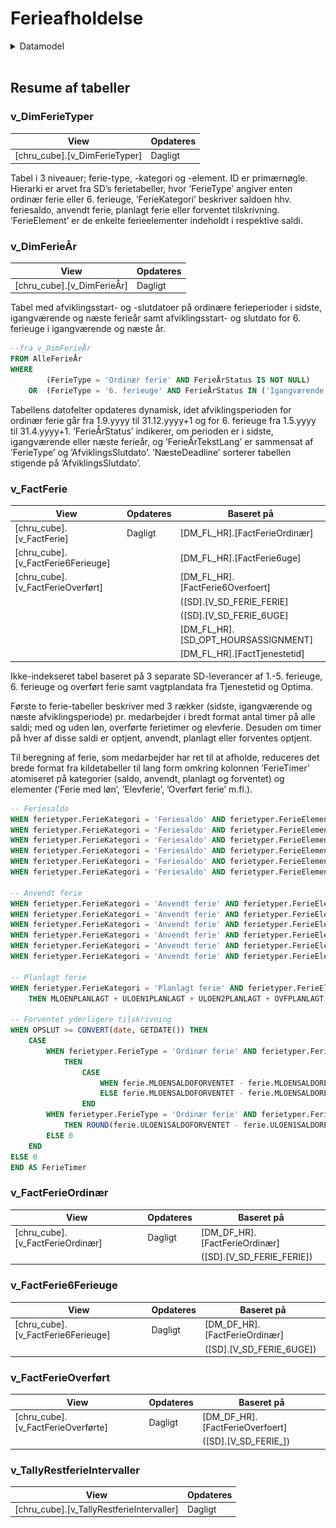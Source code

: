 # Ferieafholdelse

<!-- ERD, datamodel -->
<details><summary markdown="span">Datamodel</summary>
   <center>
      **Udskiftes med ERD fra SSMS eller TE3**
      <img src="Images/erd/erd_pbi_ferieafholdelse.png" height="95%" width="95%" class="center"/>
   </center>
</details>  
<br>


## Resume af tabeller

### v_DimFerieTyper

| **View** | **Opdateres** |
| - | - |
| [chru_cube].[v_DimFerieTyper] | Dagligt |

Tabel i 3 niveauer; ferie-type, -kategori og -element. ID er primærnøgle. Hierarki er arvet fra SD’s ferietabeller, hvor ’FerieType’ angiver enten ordinær ferie eller 6. ferieuge, ’FerieKategori’ beskriver saldoen hhv. feriesaldo, anvendt ferie, planlagt ferie eller forventet tilskrivning. ’FerieElement’ er de enkelte ferieelementer indeholdt i respektive saldi.



### v_DimFerieÅr

| **View** | **Opdateres** |
| - | - |
| [chru_cube].[v_DimFerieÅr] | Dagligt |

Tabel med afviklingsstart- og -slutdatoer på ordinære ferieperioder i sidste, igangværende og næste ferieår samt afviklingsstart- og slutdato for 6. ferieuge i igangværende og næste år. 
```SQL
--fra v_DimFerieÅr
FROM AlleFerieÅr
WHERE 
		(FerieType = 'Ordinær ferie' AND FerieÅrStatus IS NOT NULL)
	OR	(FerieType = '6. ferieuge' AND FerieÅrStatus IN ('Igangværende ferieår', 'Næste ferieår'))
```
Tabellens datofelter opdateres dynamisk, idet afviklingsperioden for ordinær ferie går fra 1.9.yyyy til 31.12.yyyy+1 og for 6. ferieuge fra 1.5.yyyy til 31.4.yyyy+1. 
’FerieÅrStatus’ indikerer, om perioden er i sidste, igangværende eller næste ferieår, og ’FerieÅrTekstLang’ er sammensat af ’FerieType’ og ’AfviklingsSlutdato’. ’NæsteDeadline’ sorterer tabellen stigende på ’AfviklingsSlutdato’.



### v_FactFerie

| **View** | **Opdateres** | **Baseret på** |
| - | - | - |
| [chru_cube].[v_FactFerie] | Dagligt | [DM_FL_HR].[FactFerieOrdinær] |
| [chru_cube].[v_FactFerie6Ferieuge] |  | [DM_FL_HR].[FactFerie6uge] |
| [chru_cube].[v_FactFerieOverført] |  | [DM_FL_HR].[FactFerie6Overfoert] |
|  |  | ([SD].[V_SD_FERIE_FERIE] |
|  |  | ([SD].[V_SD_FERIE_6UGE] |
|  |  | [DM_FL_HR].[SD_OPT_HOURSASSIGNMENT] |
|  |  | [DM_FL_HR].[FactTjenestetid] |

Ikke-indekseret tabel baseret på 3 separate SD-leverancer af 1.-5. ferieuge, 6. ferieuge og overført ferie samt vagtplandata fra Tjenestetid og Optima. 

Første to ferie-tabeller beskriver med 3 rækker (sidste, igangværende og næste afviklingsperiode) pr. medarbejder i bredt format antal timer på alle saldi; med og uden løn, overførte ferietimer og elevferie. Desuden om timer på hver af disse saldi er optjent, anvendt, planlagt eller forventes optjent. 

Til beregning af ferie, som medarbejder har ret til at afholde, reduceres det brede format fra kildetabeller til lang form omkring kolonnen ’FerieTimer’ atomiseret på kategorier (saldo, anvendt, planlagt og forventet) og elementer (’Ferie med løn’, ’Elevferie’, ’Overført ferie’ m.fl.).
```SQL
-- Feriesaldo
WHEN ferietyper.FerieKategori = 'Feriesaldo' AND ferietyper.FerieElement = 'Ferie med løn' THEN MLOENSALDORET
WHEN ferietyper.FerieKategori = 'Feriesaldo' AND ferietyper.FerieElement = 'Ferie uden løn 1' THEN ULOEN1SALDORET
WHEN ferietyper.FerieKategori = 'Feriesaldo' AND ferietyper.FerieElement = 'Ferie uden løn 2' THEN ULOEN2SALDORET
WHEN ferietyper.FerieKategori = 'Feriesaldo' AND ferietyper.FerieElement = 'Overført ferie' THEN OVFSALDORET
WHEN ferietyper.FerieKategori = 'Feriesaldo' AND ferietyper.FerieElement = 'Overført ferie, feriehindring' THEN OVFHSALDORET
WHEN ferietyper.FerieKategori = 'Feriesaldo' AND ferietyper.FerieElement = 'Elevferie' THEN ELEVSALDORET

-- Anvendt ferie
WHEN ferietyper.FerieKategori = 'Anvendt ferie' AND ferietyper.FerieElement = 'Ferie med løn' THEN MLOENANVENDT
WHEN ferietyper.FerieKategori = 'Anvendt ferie' AND ferietyper.FerieElement = 'Ferie uden løn 1' THEN ULOEN1ANVENDT
WHEN ferietyper.FerieKategori = 'Anvendt ferie' AND ferietyper.FerieElement = 'Ferie uden løn 2' THEN ULOEN2ANVENDT
WHEN ferietyper.FerieKategori = 'Anvendt ferie' AND ferietyper.FerieElement = 'Overført ferie' THEN OVFANVENDT
WHEN ferietyper.FerieKategori = 'Anvendt ferie' AND ferietyper.FerieElement = 'Overført ferie, feriehindring' THEN OVFHANVENDT
WHEN ferietyper.FerieKategori = 'Anvendt ferie' AND ferietyper.FerieElement = 'Elevferie' THEN ELEVANVENDT

-- Planlagt ferie
WHEN ferietyper.FerieKategori = 'Planlagt ferie' AND ferietyper.FerieElement = 'Planlagt ferie' 
	THEN MLOENPLANLAGT + ULOEN1PLANLAGT + ULOEN2PLANLAGT + OVFPLANLAGT + OVFHPLANLAGT + ELEVPLANLAGT

-- Forventet yderligere tilskrivning
WHEN OPSLUT >= CONVERT(date, GETDATE()) THEN
	CASE 
		WHEN ferietyper.FerieType = 'Ordinær ferie' AND ferietyper.FerieElement = 'Forventet yderligere ferie med løn'
			THEN 
				CASE 
					WHEN ferie.MLOENSALDOFORVENTET - ferie.MLOENSALDORET < 0 THEN 0
					ELSE ferie.MLOENSALDOFORVENTET - ferie.MLOENSALDORET
				END
		WHEN ferietyper.FerieType = 'Ordinær ferie' AND ferietyper.FerieElement = 'Forventet yderligere ferie uden løn 1' 
			THEN ROUND(ferie.ULOEN1SALDOFORVENTET - ferie.ULOEN1SALDORET + COALESCE(overfoert.OvfSaldo, 0), 2)
		ELSE 0
	END
ELSE 0
END AS FerieTimer
```



### v_FactFerieOrdinær

| **View** | **Opdateres** | **Baseret på** | 
| - | - | - |
| [chru_cube].[v_FactFerieOrdinær] | Dagligt | [DM_DF_HR].[FactFerieOrdinær] |
|  |  | ([SD].[V_SD_FERIE_FERIE]) |



### v_FactFerie6Ferieuge

| **View** | **Opdateres** | **Baseret på** | 
| - | - | - |
| [chru_cube].[v_FactFerie6Ferieuge] | Dagligt | [DM_DF_HR].[FactFerieOrdinær] |
|  |  | ([SD].[V_SD_FERIE_6UGE]) |



### v_FactFerieOverført

| **View** | **Opdateres** | **Baseret på** | 
| - | - | - |
| [chru_cube].[v_FactFerieOverførte] | Dagligt | [DM_DF_HR].[FactFerieOverfoert] |
|  |  | ([SD].[V_SD_FERIE_]) |



### v_TallyRestferieIntervaller

| **View** | **Opdateres** |
| - | - |
| [chru_cube].[v_TallyRestferieIntervaller] | Dagligt |



